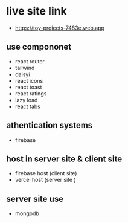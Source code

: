 # live site link 
- https://toy-projects-7483e.web.app
## use compononet 
 - react router 
 - tailwind
 - daisyi 
 - react icons 
 - react toast 
 - react ratings
 - lazy load
 - react tabs 

 ## athentication systems
 - firebase 
 ## host in server site  & client site 
 - firebase host (client site)
 - vercel host (server site )



 ## server site use 
 - mongodb 